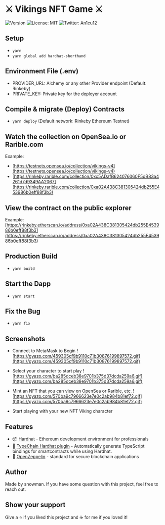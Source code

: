 # ⚔️ Vikings NFT Game ⚔️

![Version](https://img.shields.io/badge/version-0.0.1-blue.svg?cacheSeconds=2592000)
[![License: MIT](https://img.shields.io/badge/License-MIT-yellow.svg)](#)
[![Twitter: An1cu12](https://img.shields.io/twitter/follow/an1cu12.svg?style=social)](https://twitter.com/An1cu12)

## Setup
- `yarn`
- `yarn global add hardhat-shorthand`

## Environment File (.env)
- PROVIDER_URL: Alchemy or any other Provider endpoint (Default: Rinkeby)
- PRIVATE_KEY: Private key for the deployer account

## Compile & migrate (Deploy) Contracts
- `yarn deploy` (Default network: Rinkeby Ethereum Testnet)

## Watch the collection on OpenSea.io or Rarible.com
Example: 
- [https://testnets.opensea.io/collection/vikings-v4](https://testnets.opensea.io/collection/vikings-v4)
- [https://rinkeby.rarible.com/collection/0xc5ADafB624076060F5dB83a4261d7d9349AA2067](https://rinkeby.rarible.com/collection/0xa02A438C381305424db255E453986b0eff88f3b3)

## View the contract on the public explorer
Example:[https://rinkeby.etherscan.io/address/0xa02A438C381305424db255E453986b0eff88f3b3](https://rinkeby.etherscan.io/address/0xa02A438C381305424db255E453986b0eff88f3b3)

## Production Build
- `yarn build`

## Start the Dapp
- `yarn start`

## Fix the Bug
- `yarn fix`

## Screenshots

- Connect to MetaMask to Begin
![https://gyazo.com/459305cf9b9110c71b30876199897572.gif](https://gyazo.com/459305cf9b9110c71b30876199897572.gif)

- Select your character to start play
![https://gyazo.com/ba285dceb38e9701b375d37dcda259a6.gif](https://gyazo.com/ba285dceb38e9701b375d37dcda259a6.gif)

- Mint an NFT that you can view on OpenSea or Rarible, etc.
![https://gyazo.com/570ba9c7966623e7e0c2ab984b81ef72.gif](https://gyazo.com/570ba9c7966623e7e0c2ab984b81ef72.gif)

- Start playing with your new NFT Viking character

## Features
- 📦 [Hardhat](https://hardhat.org/) - Ethereum development environment for professionals
- 🦾 [TypeChain Hardhat plugin](https://github.com/ethereum-ts/TypeChain/tree/master/packages/hardhat) - Automatically generate TypeScript bindings for smartcontracts while using Hardhat.
- 🎨 [OpenZeppelin](https://docs.openzeppelin.com/contracts/4.x/) - standard for secure blockchain applications

## Author
Made by snowman.
If you have some question with this project, feel free to reach out.
## Show your support

Give a ⭐️ if you liked this project and ☕ for me if you loved it!
